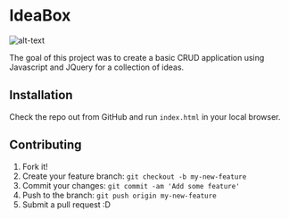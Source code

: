 # IdeaBox

![alt-text](https://raw.github.com/Benjaminpjacobs/idea-box/master/screen-shots/idea-box.png?raw=true)

The goal of this project was to create a basic CRUD application using Javascript and JQuery for a collection of ideas.

## Installation

Check the repo out from GitHub and run `index.html` in your local browser.

## Contributing

1. Fork it!
2. Create your feature branch: `git checkout -b my-new-feature`
3. Commit your changes: `git commit -am 'Add some feature'`
4. Push to the branch: `git push origin my-new-feature`
5. Submit a pull request :D
